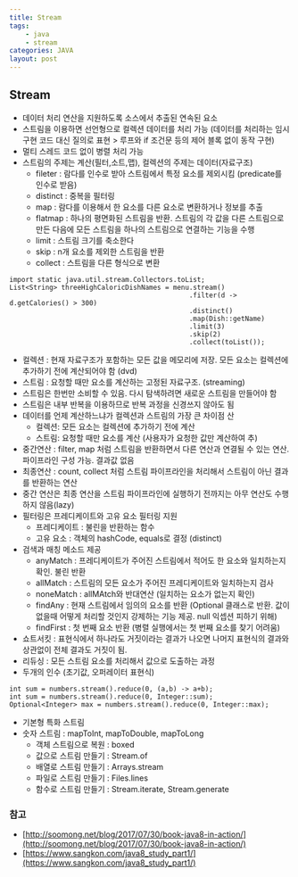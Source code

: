 ```yaml
---
title: Stream
tags: 
    - java
    - stream
categories: JAVA
layout: post
---
```


## Stream

* 데이터 처리 연산을 지원하도록 소스에서 추출된 연속된 요소
* 스트림을 이용하면 선언형으로 컬렉션 데이터를 처리 가능 (데이터를 처리하는 임시 구현 코드 대신 질의로 표현 > 루프와 if 조건문 등의 제어 블록 없이 동작 구현)
* 멀티 스레드 코드 없이 병렬 처리 가능
* 스트림의 주제는 계산(필터,소트,맵), 컬렉션의 주제는 데이터(자료구조)
    * fileter : 람다를 인수로 받아 스트림에서 특정 요소를 제외시킴 (predicate를 인수로 받음)
    * distinct : 중복을 필터링
    * map : 람다를 이용해서 한 요소를 다른 요소로 변환하거나 정보를 추출
    * flatmap : 하나의 평면화된 스트림을 반환. 스트림의 각 값을 다른 스트림으로 만든 다음에 모든 스트림을 하나의 스트림으로 연결하는 기능을 수행
    * limit : 스트림 크기를 축소한다
    * skip : n개 요소를 제외한 스트림을 반환
    * collect : 스트림을 다른 형식으로 변환

```
import static java.util.stream.Collectors.toList;
List<String> threeHighCaloricDishNames = menu.stream()
                                             .filter(d -> d.getCalories() > 300)
                                             .distinct()
                                             .map(Dish::getName)
                                             .limit(3)
                                             .skip(2)
                                             .collect(toList());
```

* 컬렉션 : 현재 자료구조가 포함하는 모든 값을 메모리에 저장. 모든 요소는 컬렉션에 추가하기 전에 계산되어야 함 (dvd)
* 스트림 : 요청할 때만 요소를 계산하는 고정된 자료구조. (streaming)
* 스트림은 한번만 소비할 수 있음. 다시 탐색하려면 새로운 스트림을 만들어야 함
* 스트림은 내부 반복을 이용하므로 반복 과정을 신경쓰지 않아도 됨
* 데이터를 언제 계산하느냐가 컬렉션과 스트림의 가장 큰 차이점 산
    - 컬렉션: 모든 요소는 컬렉션에 추가하기 전에 계산
    - 스트림: 요청할 때만 요소를 계산 (사용자가 요청한 값만 계산하여 추)
* 중간연산 : filter, map 처럼 스트림을 반환하면서 다른 연산과 연결될 수 있는 연산. 파이프라인 구성 가능. 결과값 없음
* 최종연산 : count, collect 처럼 스트림 파이프라인을 처리해서 스트림이 아닌 결과를 반환하는 연산
* 중간 연산은 최종 연산을 스트림 파이프라인에 실행하기 전까지는 아무 연산도 수행하지 않음(lazy)
* 필터링은 프레디케이트와 고유 요소 필터링 지원
    - 프레디케이트 : 불린을 반환하는 함수
    - 고유 요소 : 객체의 hashCode, equals로 결정 (distinct)
* 검색과 매칭 메소드 제공
    * anyMatch : 프레디케이트가 주어진 스트림에서 적어도 한 요소와 일치하는지 확인. 불린 반환
    * allMatch : 스트림의 모든 요소가 주어진 프레디케이트와 일치하는지 검사
    * noneMatch : allMAtch와 반대연산 (일치하는 요소가 없는지 확인)
    * findAny : 현재 스트림에서 임의의 요소를 반환 (Optional 클래스로 반환. 값이 없을때 어떻게 처리할 것인지 강제하는 기능 제공. null 익셉션 피하기 위해)
    * findFirst : 첫 번째 요소 반환 (병렬 실행에서는 첫 번째 요소를 찾기 어려움)
* 쇼트서킷 : 표현식에서 하나라도 거짓이라는 결과가 나오면 나머지 표현식의 결과와 상관없이 전체 결과도 거짓이 됨.
* 리듀싱 : 모든 스트림 요소를 처리해서 값으로 도출하는 과정
* 두개의 인수 (초기값, 오퍼레이터 표현식)

```
int sum = numbers.stream().reduce(0, (a,b) -> a+b);
int sum = numbers.stream().reduce(0, Integer::sum);
Optional<Integer> max = numbers.stream().reduce(0, Integer::max);
```

* 기본형 특화 스트림
* 숫자 스트림 : mapToInt, mapToDouble, mapToLong
    * 객체 스트림으로 복원 : boxed
    * 값으로 스트림 만들기 : Stream.of
    * 배열로 스트림 만들기 : Arrays.stream
    * 파일로 스트림 만들기 : Files.lines
    * 함수로 스트림 만들기 : Stream.iterate, Stream.generate


### 참고
* [http://soomong.net/blog/2017/07/30/book-java8-in-action/](http://soomong.net/blog/2017/07/30/book-java8-in-action/)
* [https://www.sangkon.com/java8_study_part1/](https://www.sangkon.com/java8_study_part1/)
